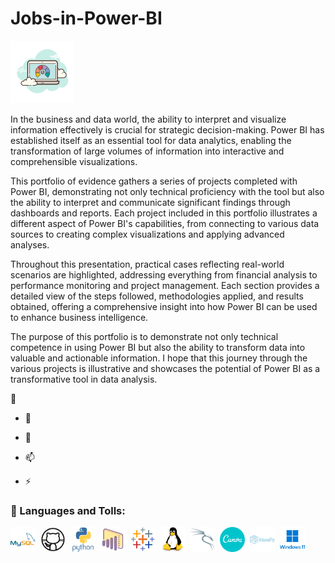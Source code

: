 # Jobs-in-Power-BI  
<div>
        <img src="https://github.com/MFLopezBello/MFLopezBello/blob/main/src/icons8-macbook-de-rendimiento-100.png";
</div>

In the business and data world, the ability to interpret and visualize information effectively is crucial for strategic decision-making. Power BI has established itself as an essential tool for data analytics, enabling the transformation of large volumes of information into interactive and comprehensible visualizations.

This portfolio of evidence gathers a series of projects completed with Power BI, demonstrating not only technical proficiency with the tool but also the ability to interpret and communicate significant findings through dashboards and reports. Each project included in this portfolio illustrates a different aspect of Power BI's capabilities, from connecting to various data sources to creating complex visualizations and applying advanced analyses.

Throughout this presentation, practical cases reflecting real-world scenarios are highlighted, addressing everything from financial analysis to performance monitoring and project management. Each section provides a detailed view of the steps followed, methodologies applied, and results obtained, offering a comprehensive insight into how Power BI can be used to enhance business intelligence.

The purpose of this portfolio is to demonstrate not only technical competence in using Power BI but also the ability to transform data into valuable and actionable information. I hope that this journey through the various projects is illustrative and showcases the potential of Power BI as a transformative tool in data analysis.


🔭

- 🌱 

- 💬 

- 📫
- ⚡

<div align="left" >
    <h3>🔨 Languages and Tolls: </h3>
    <div>
        <img src="https://github.com/devicons/devicon/blob/master/icons/mysql/mysql-original-wordmark.svg" title="MySQL" alt="MySQL" width="40" height="40" />&nbsp;
        <img src="https://github.com/MFLopezBello/MFLopezBello/blob/main/src/icons8-github.gif" title="GitHub" alt="GitHub" width="40" height="40" />&nbsp;
        <img src="https://github.com/devicons/devicon/blob/master/icons/python/python-original-wordmark.svg" title="Python" alt="Phyton" width="40" height="40" />&nbsp;
        <img src="https://github.com/MFLopezBello/MFLopezBello/blob/main/src/icons8-power-bi-64.png" title="Power-BI" alt="Power-BI" width="40" height="40" />&nbsp;
        <img src="https://github.com/MFLopezBello/MFLopezBello/blob/main/src/icons8-software-tableau-48.png" title="Tableau" alt="Tableau" width="40" height="40" />&nbsp;
        <img src="https://github.com/devicons/devicon/blob/master/icons/linux/linux-original.svg" title="Linux" alt="Linux" width="40" height="40" />&nbsp;
        <img src="https://github.com/MFLopezBello/MFLopezBello/blob/main/src/icons8-kali-linux-48.png" title="Kali" alt="Kali" width="40" height="40" />&nbsp;
        <img src="https://github.com/devicons/devicon/blob/master/icons/canva/canva-original.svg" title="Canva" alt="Canva" width="40" height="40" />&nbsp;
        <img src="https://github.com/devicons/devicon/blob/master/icons/numpy/numpy-line-wordmark.svg" title="Numpy" alt="Numpy" width="40" height="40" />&nbsp;
        <img src="https://github.com/devicons/devicon/blob/master/icons/windows11/windows11-original-wordmark.svg" title="Windows" alt="Windows" width="40" height="40" />&nbsp;
</div>
